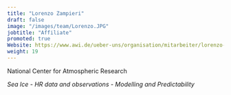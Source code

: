 ```yaml
---
title: "Lorenzo Zampieri"
draft: false
image: "/images/team/Lorenzo.JPG"
jobtitle: "Affiliate"
promoted: true
Website: https://www.awi.de/ueber-uns/organisation/mitarbeiter/lorenzo-zampieri.html
weight: 19
---
```



National Center for Atmospheric Research

*Sea Ice - HR data and observations - Modelling and Predictability*
